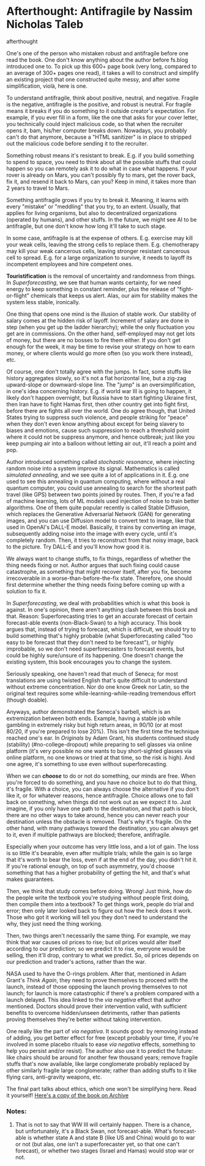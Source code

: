 # Afterthought: Antifragile by Nassim Nicholas Taleb
afterthought

One's one of the person who mistaken robust and antifragile before one read the book. One don't know anything about the author before fs.blog introduced one to. To pick up this 600+ page book (very long, compared to an average of 300+ pages one read), it takes a will to construct and simplify an existing project that one constructed quite messy, and after some simplification, violà, here is one. 

To understand antifragile, think about positive, neutral, and negative. Fragile is the negative, antifragile is the positive, and robust is neutral. For fragile means it breaks if you do something to it outside creator's expectation. For example, if you ever fill in a form, like the one that asks for your cover letter, you technically could inject malicious code, so that when the recruiter opens it, bam, his/her computer breaks down. Nowadays, you probably can't do that anymore, because a "HTML sanitizer" is in place to stripped out the malicious code before sending it to the recruiter. 

Something robust means it's resistant to break. E.g. if you build something to spend to space, you need to think about all the possible stuffs that could happen so you can remotely ask it to do what in case what happens. If your rover is already on Mars, you can't possibly fly to mars, get the rover back, fix it, and resend it back to Mars, can you? Keep in mind, it takes more than 2 years to travel to Mars. 

Something antifragile grows if you try to break it. Meaning, it learns with every "mistake" or "meddling" that you try, to an extent. Usually, that applies for living organisms, but also to decentralized organizations (operated by humans), and other stuffs. In the future, we might see AI to be antifragile, but one don't know how long it'll take to such stage. 

In some case, antifragile is at the expense of others. E.g. exercise may kill your weak cells, leaving the strong cells to replace them. E.g. chemotherapy may kill your weak cancerous cells, leaving stronger resistant cancerous cell to spread. E.g. for a large organization to survive, it needs to layoff its incompetent employees and hire competent ones. 

**Touristification** is the removal of uncertainty and randomness from things. In _Superforecasting_, we see that human wants certainty, for we need energy to keep something in constant reminder, plus the release of "fight-or-flight" chemicals that keeps us alert. Alas, our aim for stability makes the system less stable, ironically. 

One thing that opens one mind is the illusion of stable work. Our stability of salary comes at the hidden risk of layoff. Increment of salary are done in step (when you get up the ladder hierarchy); while the only fluctuation you get are in commissions. On the other hand, self-employed may not get lots of money, but there are no bosses to fire them either. If you don't get enough for the week, it may be time to revise your strategy on how to earn money, or where clients would go more often (so you work there instead), etc. 

Of course, one don't totally agree with the jumps. In fact, some stuffs like history aggregates slowly, so it's not a flat horizontal line, but a zig-zag upward-slope or downward-slope line. The "jump" is an oversimplification, in one's idea concerning history. E.g. if world war III is going to happen, it likely don't happen overnight, but Russia have to start fighting Ukraine first, then Iran have to fight Hamas first, then other country get into fight first, before there are fights all over the world. One do agree though, that United States trying to suppress such violence, and people striking for "peace" when they don't even know anything about except for being slavery to biases and emotions, cause such suppression to reach a threshold point where it could not be suppress anymore, and hence outbreak; just like you keep pumping air into a balloon without letting air out, it'll reach a point and pop. 

Author introduced something called _stochastic resonance_, where injecting random noise into a system improve its signal. Mathematics is called _simulated annealing_, and we see quite a lot of applications in it. E.g. one used to see this annealing in quantum computing, where without a real quantum computer, you could use annealing to search for the shortest path travel (like GPS) between two points joined by routes. Then, if you're a fad of machine learning, lots of ML models used injection of noise to train better algorithms. One of them quite popular recently is called Stable Diffusion, which replaces the Generative Adversarial Network (GAN) for generating images, and you can use Diffusion model to convert text to image, like that used in OpenAI's DALL-E model. Basically, it trains by converting an image, subsequently adding noise into the image with every cycle, until it's completely random. Then, it tries to reconstruct from that noisy image, back to the picture. Try DALL-E and you'll know how good it is. 

We always want to change stuffs, to fix things, regardless of whether the thing needs fixing or not. Author argues that such fixing could cause catastrophe, as something that might recover itself, after you fix, become irrecoverable in a worse-than-before-the-fix state. Therefore, one should first determine whether the thing needs fixing before coming up with a solution to fix it. 

In _Superforecasting_, we deal with probabilities which is what this book is against. In one's opinion, there aren't anything clash between this book and that. Reason: Superforecasting tries to get an accurate forecast of certain forecast-able events (non-Black-Swan) to a high accuracy. This book argues that, instead of trying to forecast, which is difficult, we should try to build something that's highly probable (what Superforecasting called "too easy to be forecast that they don't need to be forecast"), or highly improbable, so we don't need superforecasters to forecast events, but could be highly sure/unsure of its happening. One doesn't change the existing system, this book encourages you to change the system. 

Seriously speaking, one haven't read that much of Seneca; for most translations are using twisted English that's quite difficult to understand without extreme concentration. Nor do one know Greek nor Latin, so the original text requires some while-learning-while-reading tremendous effort (though doable). 

Anyways, author demonstrated the Seneca's barbell, which is an extremization between both ends. Example, having a stable job while gambling in extremely risky but high return areas, in 90/10 (or at most 80/20, if you're prepared to lose 20%). This isn't the first time the technique reached one's ear. In _Originals_ by Adam Grant, his students continued study (stability) (#no-college-dropout) while preparing to sell glasses via online platform (it's very possible no one wants to buy short-sighted glasses via online platform, no one knows or tried at that time, so the risk is high). And one agree, it's something to use even without superforecasting. 

When we can **_choose_** to do or not do something, our minds are free. When you're forced to do something, and you have no choice but to do that thing, it's fragile. With a choice, you can always choose the alternative if you don't like it, or for whatever reasons, hence antifragile. Choice allows one to fall back on something, when things did not work out as we expect it to. Just imagine, if you only have one path to the destination, and that path is block, there are no other ways to take around, hence you can never reach your destination unless the obstacle is removed. That's why it's fragile. On the other hand, with many pathways toward the destination, you can always get to it, even if multiple pathways are blocked; therefore, antifragile. 

Especially when your outcome has very little loss, and a lot of gain. The loss is so little it's bearable, even after multiple trials; while the gain is so large that it's worth to bear the loss, even if at the end of the day, you didn't hit it. If you're rational enough, on top of such asymmetry, you'd choose something that has a higher probability of getting the hit, and that's what makes guarantees. 

Then, we think that study comes before doing. Wrong! Just think, how do the people write the textbook you're studying without people first doing, then compile them into a textbook? To get things work, people do trial and error; then only later looked back to figure out how the heck does it work. Those who got it working will tell you they don't need to understand the why, they just need the thing working. 

Then, two things aren't necessarily the same thing. For example, we may think that war causes oil prices to rise; but oil prices would alter itself according to our prediction; so we predict it to rise, everyone would be selling, then it'll drop, contrary to what we predict. So, oil prices depends on our prediction and trader's actions, rather than the war. 

NASA used to have the O-rings problem. After that, mentioned in Adam Grant's _Think Again_, they need to prove themselves to proceed with the launch, instead of those opposing the launch proving themselves to not launch; for launch is more catastrophic if there's a problem compared with a launch delayed. This idea linked to the _via negativa_ effect that author mentioned. Doctors should prove their intervention valid, with sufficient benefits to overcome hidden/unseen detriments, rather than patients proving themselves they're better without taking intervention. 

One really like the part of _via negativa_. It sounds good: by removing instead of adding, you get better effect for free (except probably your time, if you're involved in some placebo rituals to ease _via negativa_ effects, something to help you persist and/or resist). The author also use it to predict the future: like chairs should be around for another few thousand years; remove fragile stuffs that's now available, like large conglomerate probably replaced by other similarly fragile large conglomerate; rather than adding stuffs to it like flying cars, anti-gravity weapons, etc. 

The final part talks about ethics, which one won't be simplifying here. Read it yourself! [Here's a copy of the book on Archive](https://archive.org/details/Antifragile)


### Notes: 
1. That is not to say that WW III will certainly happen. There is a chance, but unfortunately, it's a Black Swan, not forecast-able. What's forecast-able is whether state A and state B (like US and China) would go to war or not (but alas, one isn't a superforecaster yet, so that one can't forecast), or whether two stages (Israel and Hamas) would stop war or not. 

